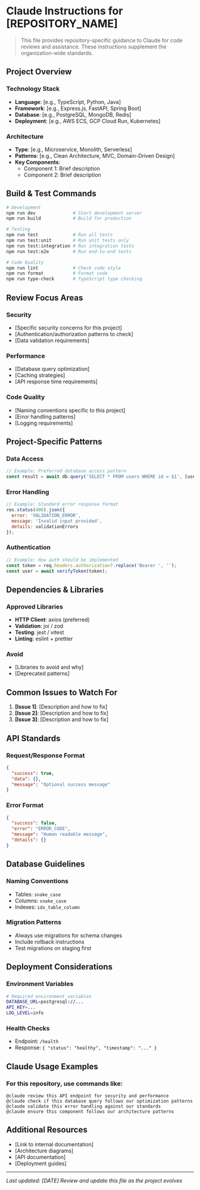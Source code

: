# Claude Instructions for [REPOSITORY_NAME]

> This file provides repository-specific guidance to Claude for code reviews and assistance.
> These instructions supplement the organization-wide standards.

## Project Overview

### Technology Stack
- **Language**: [e.g., TypeScript, Python, Java]
- **Framework**: [e.g., Express.js, FastAPI, Spring Boot]
- **Database**: [e.g., PostgreSQL, MongoDB, Redis]
- **Deployment**: [e.g., AWS ECS, GCP Cloud Run, Kubernetes]

### Architecture
- **Type**: [e.g., Microservice, Monolith, Serverless]
- **Patterns**: [e.g., Clean Architecture, MVC, Domain-Driven Design]
- **Key Components**: 
  - Component 1: Brief description
  - Component 2: Brief description

## Build & Test Commands

```bash
# Development
npm run dev              # Start development server
npm run build            # Build for production

# Testing
npm run test             # Run all tests
npm run test:unit        # Run unit tests only
npm run test:integration # Run integration tests
npm run test:e2e         # Run end-to-end tests

# Code Quality
npm run lint             # Check code style
npm run format           # Format code
npm run type-check       # TypeScript type checking
```

## Review Focus Areas

### Security
- [Specific security concerns for this project]
- [Authentication/authorization patterns to check]
- [Data validation requirements]

### Performance
- [Database query optimization]
- [Caching strategies]
- [API response time requirements]

### Code Quality
- [Naming conventions specific to this project]
- [Error handling patterns]
- [Logging requirements]

## Project-Specific Patterns

### Data Access
```javascript
// Example: Preferred database access pattern
const result = await db.query('SELECT * FROM users WHERE id = $1', [userId]);
```

### Error Handling
```javascript
// Example: Standard error response format
res.status(400).json({
  error: 'VALIDATION_ERROR',
  message: 'Invalid input provided',
  details: validationErrors
});
```

### Authentication
```javascript
// Example: How auth should be implemented
const token = req.headers.authorization?.replace('Bearer ', '');
const user = await verifyToken(token);
```

## Dependencies & Libraries

### Approved Libraries
- **HTTP Client**: axios (preferred)
- **Validation**: joi / zod
- **Testing**: jest / vitest
- **Linting**: eslint + prettier

### Avoid
- [Libraries to avoid and why]
- [Deprecated patterns]

## Common Issues to Watch For

1. **[Issue 1]**: [Description and how to fix]
2. **[Issue 2]**: [Description and how to fix]
3. **[Issue 3]**: [Description and how to fix]

## API Standards

### Request/Response Format
```json
{
  "success": true,
  "data": {},
  "message": "Optional success message"
}
```

### Error Format
```json
{
  "success": false,
  "error": "ERROR_CODE",
  "message": "Human readable message",
  "details": {}
}
```

## Database Guidelines

### Naming Conventions
- Tables: `snake_case`
- Columns: `snake_case`
- Indexes: `idx_table_column`

### Migration Patterns
- Always use migrations for schema changes
- Include rollback instructions
- Test migrations on staging first

## Deployment Considerations

### Environment Variables
```bash
# Required environment variables
DATABASE_URL=postgresql://...
API_KEY=...
LOG_LEVEL=info
```

### Health Checks
- Endpoint: `/health`
- Response: `{ "status": "healthy", "timestamp": "..." }`

## Claude Usage Examples

### For this repository, use commands like:
```
@claude review this API endpoint for security and performance
@claude check if this database query follows our optimization patterns
@claude validate this error handling against our standards
@claude ensure this component follows our architecture patterns
```

## Additional Resources

- [Link to internal documentation]
- [Architecture diagrams]
- [API documentation]
- [Deployment guides]

---

*Last updated: [DATE]*
*Review and update this file as the project evolves*